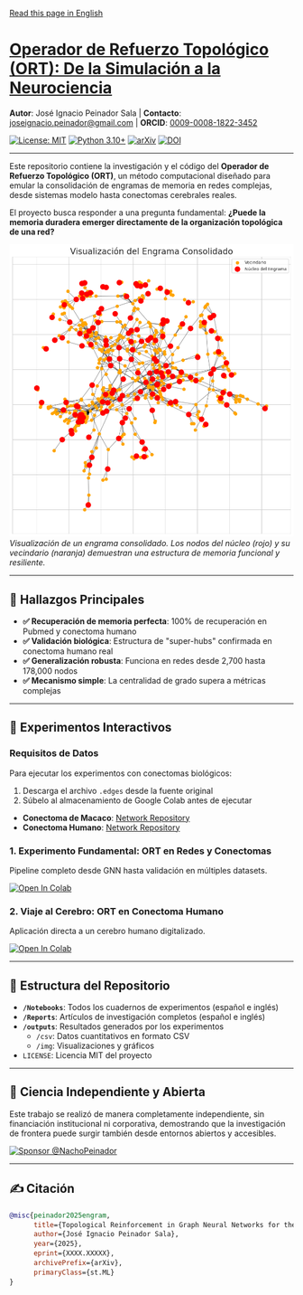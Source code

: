 [Read this page in English](README_EN.md)

# [Operador de Refuerzo Topológico (ORT): De la Simulación a la Neurociencia](https://github.com/NachoPeinador/Topological-Reinforcement-Operator/blob/main/Reports/ORT_Informe.pdf)

**Autor**: José Ignacio Peinador Sala | **Contacto**: [joseignacio.peinador@gmail.com](mailto:joseignacio.peinador@gmail.com) | **ORCID**: [0009-0008-1822-3452](https://orcid.org/0009-0008-1822-3452)

[![License: MIT](https://img.shields.io/badge/License-MIT-yellow.svg)](https://opensource.org/licenses/MIT)
[![Python 3.10+](https://img.shields.io/badge/python-3.10+-blue.svg)](https://www.python.org/downloads/)
[![arXiv](https://img.shields.io/badge/DOI-10.48550/arXiv.XXXX.XXXXX-b31b1b.svg)](https://doi.org/10.48550/arXiv.XXXX.XXXXX)
[![DOI](https://zenodo.org/badge/DOI/10.5281/zenodo.17176413.svg)](https://doi.org/10.5281/zenodo.17176413)

---

Este repositorio contiene la investigación y el código del **Operador de Refuerzo Topológico (ORT)**, un método computacional diseñado para emular la consolidación de engramas de memoria en redes complejas, desde sistemas modelo hasta conectomas cerebrales reales.

El proyecto busca responder a una pregunta fundamental: **¿Puede la memoria duradera emerger directamente de la organización topológica de una red?**

![Engram Visualization](https://github.com/NachoPeinador/Topological-Reinforcement-Operator/blob/main/outputs/img/engrama_consolidado.png)
*Visualización de un engrama consolidado. Los nodos del núcleo (rojo) y su vecindario (naranja) demuestran una estructura de memoria funcional y resiliente.*

---

## 🎯 Hallazgos Principales

* **✅ Recuperación de memoria perfecta**: 100% de recuperación en Pubmed y conectoma humano
* **✅ Validación biológica**: Estructura de "super-hubs" confirmada en conectoma humano real
* **✅ Generalización robusta**: Funciona en redes desde 2,700 hasta 178,000 nodos
* **✅ Mecanismo simple**: La centralidad de grado supera a métricas complejas

---

## 🔬 Experimentos Interactivos

### **Requisitos de Datos**

Para ejecutar los experimentos con conectomas biológicos:
1.  Descarga el archivo `.edges` desde la fuente original
2.  Súbelo al almacenamiento de Google Colab antes de ejecutar

* **Conectoma de Macaco**: [Network Repository](https://networkrepository.com/bn-macaque-rhesus-cerebral-cortex-1.php)
* **Conectoma Humano**: [Network Repository](https://networkrepository.com/bn-human-BNU-1-0025890-session-1.php)

### **1. Experimento Fundamental: ORT en Redes y Conectomas**
Pipeline completo desde GNN hasta validación en múltiples datasets.

[![Open In Colab](https://colab.research.google.com/assets/colab-badge.svg)](https://colab.research.google.com/drive/1OukR00V035_fHGbIVuXwso2FWCoD8_Q5?usp=sharing)

### **2. Viaje al Cerebro: ORT en Conectoma Humano**
Aplicación directa a un cerebro humano digitalizado.

[![Open In Colab](https://colab.research.google.com/assets/colab-badge.svg)](https://colab.research.google.com/drive/1r9p6agxbX0cT9hqzkwL4XCuO10_Eu73i?usp=sharing)

---

## 📂 Estructura del Repositorio

* **`/Notebooks`**: Todos los cuadernos de experimentos (español e inglés)
* **`/Reports`**: Artículos de investigación completos (español e inglés)  
* **`/outputs`**: Resultados generados por los experimentos
  * `/csv`: Datos cuantitativos en formato CSV
  * `/img`: Visualizaciones y gráficos
* `LICENSE`: Licencia MIT del proyecto

---

## 🔬 Ciencia Independiente y Abierta

Este trabajo se realizó de manera completamente independiente, sin financiación institucional ni corporativa, demostrando que la investigación de frontera puede surgir también desde entornos abiertos y accesibles.

[![Sponsor @NachoPeinador](https://img.shields.io/badge/Sponsor-%E2%9D%A4-%23db61a2.svg)](https://github.com/sponsors/NachoPeinador)

---

## ✍️ Citación

```bibtex
@misc{peinador2025engram,
      title={Topological Reinforcement in Graph Neural Networks for the Emulation of Engram Consolidation}, 
      author={José Ignacio Peinador Sala},
      year={2025},
      eprint={XXXX.XXXXX},
      archivePrefix={arXiv},
      primaryClass={st.ML}
}
